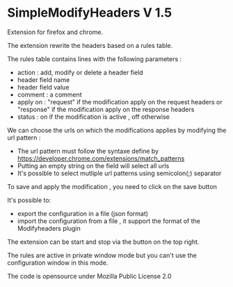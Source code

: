 # SimpleModifyHeaders V 1.5

Extension for firefox and chrome. 

The extension rewrite the headers based on a rules table. 

The rules table contains lines with the following parameters :
- action : add, modify or delete a header field
- header field name
- header field value 
- comment : a comment 
- apply on : "request" if the modification apply on the request headers or "response" if the modification apply on the response headers
- status : on if the modification is active , off otherwise 

We can choose the urls on which the modifications applies by modifying the url pattern :  
- The url pattern must follow the syntaxe define by https://developer.chrome.com/extensions/match_patterns
- Putting an empty string on the field will select all urls
- It's possible to select mutliple url patterns using semicolon(;) separator

To save and apply the modification , you need to click on the save button

It's possible to: 
-  export the configuration in a file (json format)
-  import the configuration from a file , it support the format of  the Modifyheaders plugin 


The extension can be start and stop via the button on the top right.

The rules are active in private window mode but you can't use the configuration window in this mode.

The code is opensource under Mozilla Public License 2.0 




